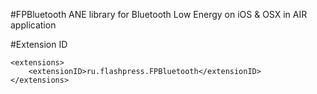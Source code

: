 #FPBluetooth
ANE library for Bluetooth Low Energy on iOS & OSX in AIR application

#Extension ID
```
<extensions>
    <extensionID>ru.flashpress.FPBluetooth</extensionID>
</extensions>
```
